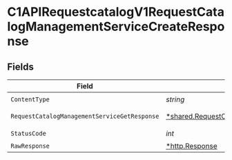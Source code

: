 # C1APIRequestcatalogV1RequestCatalogManagementServiceCreateResponse


## Fields

| Field                                                                                                                   | Type                                                                                                                    | Required                                                                                                                | Description                                                                                                             |
| ----------------------------------------------------------------------------------------------------------------------- | ----------------------------------------------------------------------------------------------------------------------- | ----------------------------------------------------------------------------------------------------------------------- | ----------------------------------------------------------------------------------------------------------------------- |
| `ContentType`                                                                                                           | *string*                                                                                                                | :heavy_check_mark:                                                                                                      | N/A                                                                                                                     |
| `RequestCatalogManagementServiceGetResponse`                                                                            | [*shared.RequestCatalogManagementServiceGetResponse](../../models/shared/requestcatalogmanagementservicegetresponse.md) | :heavy_minus_sign:                                                                                                      | Successful response                                                                                                     |
| `StatusCode`                                                                                                            | *int*                                                                                                                   | :heavy_check_mark:                                                                                                      | N/A                                                                                                                     |
| `RawResponse`                                                                                                           | [*http.Response](https://pkg.go.dev/net/http#Response)                                                                  | :heavy_minus_sign:                                                                                                      | N/A                                                                                                                     |